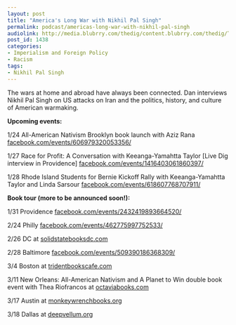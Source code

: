 ```yaml
---
layout: post
title: "America's Long War with Nikhil Pal Singh"
permalink: podcast/americas-long-war-with-nikhil-pal-singh
audiolink: http://media.blubrry.com/thedig/content.blubrry.com/thedig/The_Dig-EP_235-NPS.mp3
post_id: 1438
categories: 
- Imperialism and Foreign Policy
- Racism
tags: 
- Nikhil Pal Singh
---
```


The wars at home and abroad have always been connected. Dan interviews Nikhil Pal Singh on US attacks on Iran and the politics, history, and culture of American warmaking. 


**Upcoming events:**


1/24 All-American Nativism Brooklyn book launch with Aziz Rana 
[facebook.com/events/606979320053356/](http://facebook.com/events/606979320053356/)

1/27 Race for Profit: A Conversation with Keeanga-Yamahtta Taylor [Live Dig interview in Providence] 
[facebook.com/events/1416403061860397/](http://facebook.com/events/1416403061860397/)

1/28 Rhode Island Students for Bernie Kickoff Rally with Keeanga-Yamahtta Taylor and Linda Sarsour 
[facebook.com/events/618607768707911/](http://facebook.com/events/618607768707911/)


**Book tour (more to be announced soon!):**


1/31 Providence 
[facebook.com/events/2432419893664520/](http://facebook.com/events/2432419893664520/)

2/24 Philly 
[facebook.com/events/462775997752533/](http://facebook.com/events/462775997752533/)

2/26 DC at 
[solidstatebooksdc.com](http://solidstatebooksdc.com)

2/28 Baltimore 
[facebook.com/events/509390186368309/](http://facebook.com/events/509390186368309/)

3/4 Boston at 
[tridentbookscafe.com](http://tridentbookscafe.com)

3/11 New Orleans: All-American Nativism and A Planet to Win double book event with Thea Riofrancos at 
[octaviabooks.com](http://octaviabooks.com) 

3/17 Austin at 
[monkeywrenchbooks.org](http://monkeywrenchbooks.org)

3/18 Dallas at 
[deepvellum.org](http://deepvellum.org)